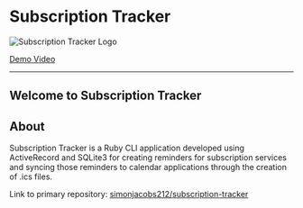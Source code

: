 # Subscription Tracker
![Subscription Tracker Logo](https://i.imgur.com/XgdJDPr.png)

[Demo Video](https://youtu.be/PtoSdk4yNIY)

---  

## Welcome to Subscription Tracker

## About
Subscription Tracker is a Ruby CLI application developed using ActiveRecord and SQLite3 for creating reminders for subscription services and syncing those reminders to calendar applications through the creation of .ics files.

Link to primary repository: [simonjacobs212/subscription-tracker](https://github.com/simonjacobs212/subscription-tracker)
